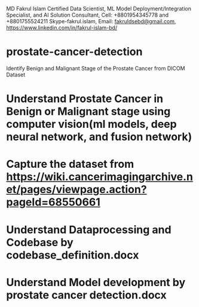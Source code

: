 MD Fakrul Islam
Certified Data Scientist, ML Model Deployment/Integration Specialist, and AI Solution Consultant,
Cell: +8801954345778 and +8801755524211
Skype-fakrul.islam,
Email: fakruldsebd@gmail.com,
https://www.linkedin.com/in/fakrul-islam-bd/


# prostate-cancer-detection
Identify Benign and Malignant Stage of the Prostate Cancer from DICOM Dataset

# Understand Prostate Cancer in Benign or Malignant stage using computer vision(ml models, deep neural network, and fusion network)
# Capture the dataset from https://wiki.cancerimagingarchive.net/pages/viewpage.action?pageId=68550661
# Understand Dataprocessing and Codebase by codebase_definition.docx
# Understand Model development by prostate cancer detection.docx
